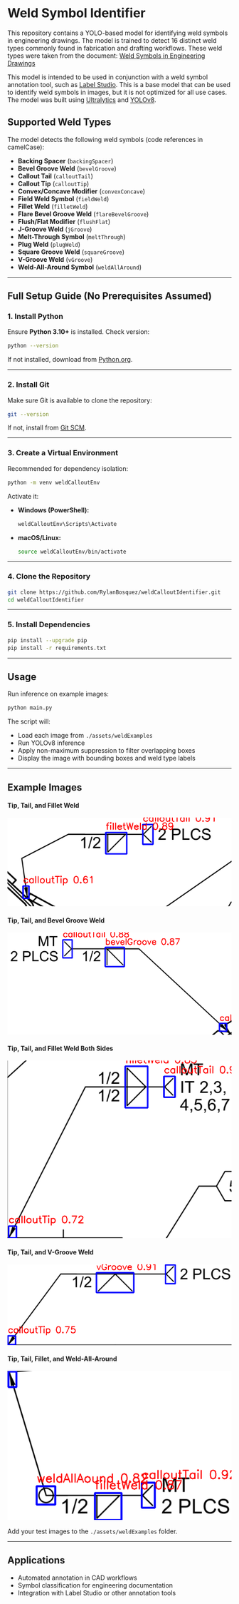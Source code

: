# Weld Symbol Identifier

This repository contains a YOLO-based model for identifying weld symbols in engineering drawings. The model is trained to detect 16 distinct weld types commonly found in fabrication and drafting workflows. These weld types were taken from the document: [Weld Symbols in Engineering Drawings](https://www.mplso2.com/wp-content/uploads/2021/08/Welding-Symbol-Chart.pdf)

This model is intended to be used in conjunction with a weld symbol annotation tool, such as [Label Studio](https://labelstud.io/). This is a base model that can be used to identify weld symbols in images, but it is not optimized for all use cases. The model was built using [Ultralytics](https://ultralytics.com/) and [YOLOv8](https://github.com/ultralytics/yolov8). 

## Supported Weld Types

The model detects the following weld symbols (code references in camelCase):

- **Backing Spacer** (`backingSpacer`)
- **Bevel Groove Weld** (`bevelGroove`)
- **Callout Tail** (`calloutTail`)
- **Callout Tip** (`calloutTip`)
- **Convex/Concave Modifier** (`convexConcave`)
- **Field Weld Symbol** (`fieldWeld`)
- **Fillet Weld** (`filletWeld`)
- **Flare Bevel Groove Weld** (`flareBevelGroove`)
- **Flush/Flat Modifier** (`flushFlat`)
- **J-Groove Weld** (`jGroove`)
- **Melt-Through Symbol** (`meltThrough`)
- **Plug Weld** (`plugWeld`)
- **Square Groove Weld** (`squareGroove`)
- **V-Groove Weld** (`vGroove`)
- **Weld-All-Around Symbol** (`weldAllAround`)

---

## Full Setup Guide (No Prerequisites Assumed)

### 1. Install Python
Ensure **Python 3.10+** is installed. Check version:
```bash
python --version
```
If not installed, download from [Python.org](https://www.python.org/downloads/).

---

### 2. Install Git
Make sure Git is available to clone the repository:
```bash
git --version
```
If not, install from [Git SCM](https://git-scm.com/downloads).

---

### 3. Create a Virtual Environment
Recommended for dependency isolation:
```bash
python -m venv weldCalloutEnv
```

Activate it:  
- **Windows (PowerShell):**
  ```bash
  weldCalloutEnv\Scripts\Activate
  ```
- **macOS/Linux:**
  ```bash
  source weldCalloutEnv/bin/activate
  ```

---

### 4. Clone the Repository
```bash
git clone https://github.com/RylanBosquez/weldCalloutIdentifier.git
cd weldCalloutIdentifier
```

---

### 5. Install Dependencies
```bash
pip install --upgrade pip
pip install -r requirements.txt
```

---

## Usage

Run inference on example images:
```bash
python main.py
```

The script will:
- Load each image from `./assets/weldExamples`
- Run YOLOv8 inference
- Apply non-maximum suppression to filter overlapping boxes
- Display the image with bounding boxes and weld type labels

---

## Example Images

#### Tip, Tail, and Fillet Weld
![Example Image 1](./assets/identifiedExamples/example1.png)

#### Tip, Tail, and Bevel Groove Weld
![Example Image 2](./assets/identifiedExamples/example2.png)

#### Tip, Tail, and Fillet Weld Both Sides
![Example Image 3](./assets/identifiedExamples/example3.png)

#### Tip, Tail, and V-Groove Weld
![Example Image 4](./assets/identifiedExamples/example4.png)

#### Tip, Tail, Fillet, and Weld-All-Around
![Example Image 5](./assets/identifiedExamples/example5.png)

Add your test images to the `./assets/weldExamples` folder.

---

## Applications

- Automated annotation in CAD workflows  
- Symbol classification for engineering documentation  
- Integration with Label Studio or other annotation tools  
